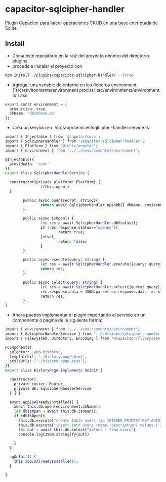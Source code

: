# capacitor-sqlcipher-handler

Plugin Capacitor para hacer operaciones CRUD en una base encriptada de Sqlite

## Install

* Clona este repositorio en la raiz del proyecto denntro del directorio plugins.
* procede a instalar el proyecto con 
```bash
npm install ./plugins/capacitor-sqlcipher-handler/ --force
```
* Agregar una variable de entorno en los ficheros environment ('src/environments/environment.prod.ts','src/environments/environment.ts') asi: 
```bash
export const environment = {                                                                                                                                                                                       
  production: true,
  dbName: 'database.db'
};
```
* Crea un servicio en ./src/app/services/sqlcipher-handler.service.ts
```bash
import { Injectable } from '@angular/core';
import { SqlcipherHandler } from 'capacitor-sqlcipher-handler';
import { Platform } from '@ionic/angular';
import { environment } from '../../environments/environment';

@Injectable({
  providedIn: 'root'
})
export class SqlcipherHandlerService {

  constructor(private platform: Platform) {
                //this.open()
  }

        public async open(secret: string){
                return await SqlcipherHandler.openDb({ dbName: environment.dbName, password: secret });
        }

        public async isOpen() {
                let res = await SqlcipherHandler.dbStatus();
                if (res.response.status=="opened"){
                        return true;
                }else{
                        return false;
                }
        }

        public async execute(query: string) {
                let res = await SqlcipherHandler.execute({query: query});
                return res;
        }

        public async select(query: string) {
                let res = await SqlcipherHandler.select({query: query});
                res.response.data = JSON.parse(res.response.data  as string)
                return res;
        }
}
```
* Ahora puedes implementar el plugin importando el servicio en un componente o pagina de la siguiente forma:
```bash
import { environment } from '../../environments/environment';
import { SqlcipherHandlerService } from '../services/sqlcipher-handler.service';
import { Filesystem, Directory, Encoding } from '@capacitor/filesystem';

@Component({
  selector: 'app-history',
  templateUrl: './history.page.html',
  styleUrls: ['./history.page.scss'],
})
export class HistoryPage implements OnInit {

  constructor(
    private router: Router,
    private db: SqlcipherHandlerService
  ) { } 

  async appIsAlreadyInstalled() {
    await this.db.open(environment.dbName);
    let dbIsOpen = await this.db.isOpen();
    if (dbIsOpen){
      this.db.execute("create table users (id INTEGER PRIMARY KEY AUTOINCREMENT, name TEXT, description TEXT)")                                                                                                    
      this.db.execute("insert into users (name, description) values ('Juan', 'CEO')")
      let out = await this.db.select("select * from users")
      console.log(JSON.stringify(out))

    }   
  }

  ngOnInit() {
    this.appIsAlreadyInstalled();
  }

}
```

</docgen-api>
